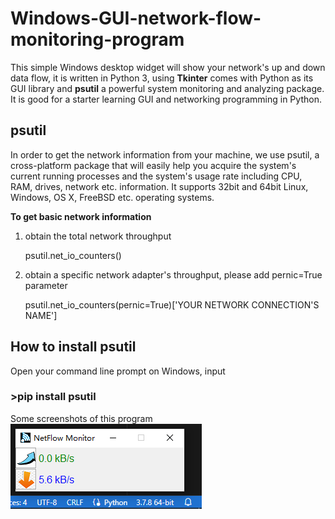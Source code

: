 # Windows-GUI-network-flow-monitoring-program
This simple Windows desktop widget will show your network's up and down data flow, it is written in Python 3, using **Tkinter** comes with Python as its GUI library and **psutil** a powerful system monitoring and analyzing package. It is good for a starter learning GUI and networking programming in Python.
## psutil
In order to get the network information from your machine, we use psutil, a cross-platform package that will easily help you acquire the system's current running processes and the system's usage rate including CPU, RAM, drives, network etc. information. It supports 32bit and 64bit Linux, Windows, OS X, FreeBSD etc. operating systems.

**To get basic network information**
1. obtain the total network throughput

   psutil.net_io_counters()
3. obtain a specific network adapter's throughput, please add pernic=True parameter

   psutil.net_io_counters(pernic=True)['YOUR NETWORK CONNECTION'S NAME']
## How to install psutil
Open your command line prompt on Windows, input
### >pip install psutil
Some screenshots of this program
![image broken!](images/screenshot1.png)
